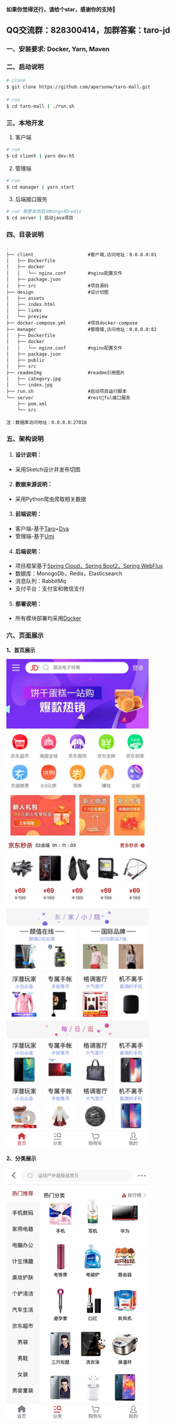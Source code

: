 #### 如果你觉得还行，请给个star，感谢你的支持🙏
## QQ交流群：828300414，加群答案：taro-jd
### 一、安装要求: Docker, Yarn, Maven 

### 二、启动说明

```bash
# clone
$ git clone https://github.com/apersonw/taro-mall.git

# run
$ cd taro-mall | ./run.sh
```

### 三、本地开发

1. 客户端
```bash
# run
$ cd client | yarn dev:h5
```

2. 管理端
```bash
# run
$ cd manager | yarn start
```

3. 后端接口服务
```bash
# run 需要本地启动mongo和redis
$ cd server | 启动java项目
```

### 四、目录说明

```
.
├── client                    #客户端,访问地址：0.0.0.0:81
│   ├── Dockerfile
│   ├── docker
│   │   └── nginx.conf        #nginx配置文件
│   ├── package.json
│   ├── src                   #项目源码
├── design                    #设计切图
│   ├── assets
│   ├── index.html
│   ├── links
│   └── preview
├── docker-compose.yml        #项目docker-compose
├── manager                   #管理端,访问地址：0.0.0.0:82
│   ├── Dockerfile
│   ├── docker
│   │   └── nginx.conf        #nginx配置文件
│   ├── package.json
│   ├── public
│   ├── src
├── readmeImg                 #readme引用图片
│   ├── category.jpg
│   └── index.jpg
├── run.sh                    #启动项目运行脚本
└── server                    #restful接口服务
    ├── pom.xml
    └── src

注：数据库访问地址：0.0.0.0:27018
```

### 五、架构说明

1. #### 设计说明：

* 采用Sketch设计并发布切图

2. #### 数据来源说明：

- 采用Python爬虫爬取相关数据

3. #### 前端说明：

- 客户端-基于<a href="https://taro.aotu.io/">Taro</a>+<a href="https://dvajs.com/">Dva</a>
- 管理端-基于<a href="https://umijs.org/">Umi</a>

4. #### 后端说明：

- 项目框架基于<a href="https://docs.spring.io/spring/docs/current/spring-framework-reference/web-reactive.html#spring-webflux">Spring Cloud，Spring Boot2，Spring WebFlux</a>
- 数据库：MonogoDb，Redis，Elasticsearch
- 消息队列：RabbitMq
- 支付平台：支付宝和微信支付

5. #### 部署说明：

- 所有模块部署均采用<a href="https://docker.io/">Docker</a>


### 六、页面展示

**1、首页展示** 

<img src="./readmeImg/index.jpg" width="375px"/>

**2、分类展示**

<img src="./readmeImg/category.jpg" width="375px"/>

